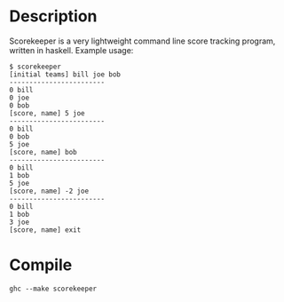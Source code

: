 # Description

Scorekeeper is a very lightweight command line score tracking program, written in haskell.
Example usage:
```
$ scorekeeper
[initial teams] bill joe bob
------------------------
0 bill
0 joe
0 bob
[score, name] 5 joe
------------------------
0 bill
0 bob
5 joe
[score, name] bob
------------------------
0 bill
1 bob
5 joe
[score, name] -2 joe
------------------------
0 bill
1 bob
3 joe
[score, name] exit
```

# Compile

`ghc --make scorekeeper`
